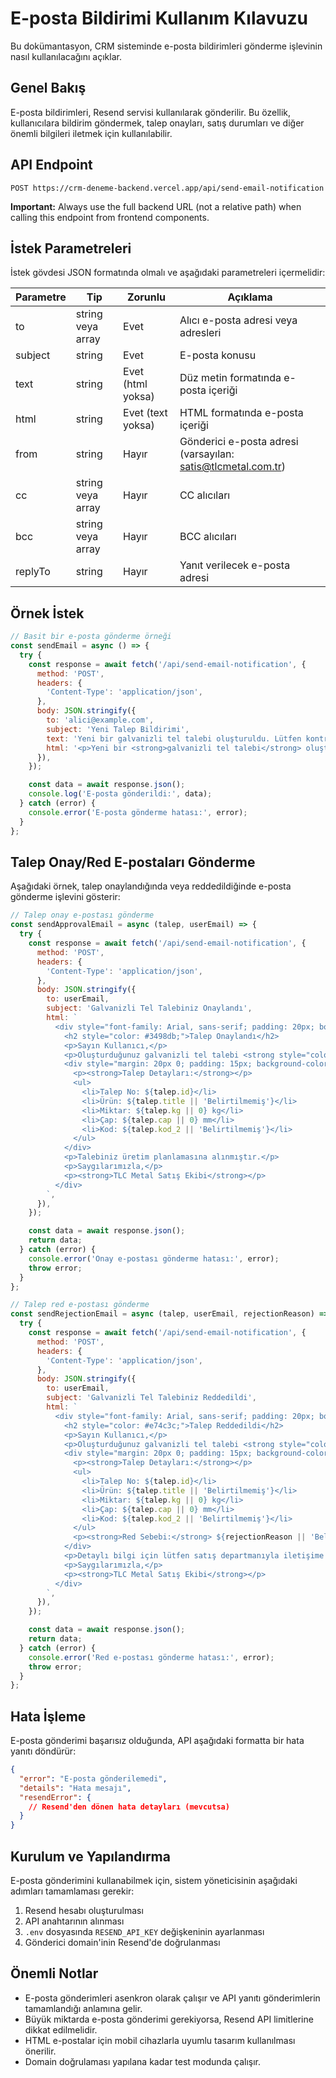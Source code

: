 # E-posta Bildirimi Kullanım Kılavuzu

Bu dokümantasyon, CRM sisteminde e-posta bildirimleri gönderme işlevinin nasıl kullanılacağını açıklar.

## Genel Bakış

E-posta bildirimleri, Resend servisi kullanılarak gönderilir. Bu özellik, kullanıcılara bildirim göndermek, talep onayları, satış durumları ve diğer önemli bilgileri iletmek için kullanılabilir.

## API Endpoint

```
POST https://crm-deneme-backend.vercel.app/api/send-email-notification
```

**Important:** Always use the full backend URL (not a relative path) when calling this endpoint from frontend components.

## İstek Parametreleri

İstek gövdesi JSON formatında olmalı ve aşağıdaki parametreleri içermelidir:

| Parametre | Tip | Zorunlu | Açıklama |
|-----------|-----|---------|----------|
| to | string veya array | Evet | Alıcı e-posta adresi veya adresleri |
| subject | string | Evet | E-posta konusu |
| text | string | Evet (html yoksa) | Düz metin formatında e-posta içeriği |
| html | string | Evet (text yoksa) | HTML formatında e-posta içeriği |
| from | string | Hayır | Gönderici e-posta adresi (varsayılan: satis@tlcmetal.com.tr) |
| cc | string veya array | Hayır | CC alıcıları |
| bcc | string veya array | Hayır | BCC alıcıları |
| replyTo | string | Hayır | Yanıt verilecek e-posta adresi |

## Örnek İstek

```javascript
// Basit bir e-posta gönderme örneği
const sendEmail = async () => {
  try {
    const response = await fetch('/api/send-email-notification', {
      method: 'POST',
      headers: {
        'Content-Type': 'application/json',
      },
      body: JSON.stringify({
        to: 'alici@example.com',
        subject: 'Yeni Talep Bildirimi',
        text: 'Yeni bir galvanizli tel talebi oluşturuldu. Lütfen kontrol ediniz.',
        html: '<p>Yeni bir <strong>galvanizli tel talebi</strong> oluşturuldu. Lütfen kontrol ediniz.</p>',
      }),
    });

    const data = await response.json();
    console.log('E-posta gönderildi:', data);
  } catch (error) {
    console.error('E-posta gönderme hatası:', error);
  }
};
```

## Talep Onay/Red E-postaları Gönderme

Aşağıdaki örnek, talep onaylandığında veya reddedildiğinde e-posta gönderme işlevini gösterir:

```javascript
// Talep onay e-postası gönderme
const sendApprovalEmail = async (talep, userEmail) => {
  try {
    const response = await fetch('/api/send-email-notification', {
      method: 'POST',
      headers: {
        'Content-Type': 'application/json',
      },
      body: JSON.stringify({
        to: userEmail,
        subject: 'Galvanizli Tel Talebiniz Onaylandı',
        html: `
          <div style="font-family: Arial, sans-serif; padding: 20px; border: 1px solid #ddd; border-radius: 5px;">
            <h2 style="color: #3498db;">Talep Onaylandı</h2>
            <p>Sayın Kullanıcı,</p>
            <p>Oluşturduğunuz galvanizli tel talebi <strong style="color: green;">onaylanmıştır</strong>.</p>
            <div style="margin: 20px 0; padding: 15px; background-color: #f8f9fa; border-radius: 5px;">
              <p><strong>Talep Detayları:</strong></p>
              <ul>
                <li>Talep No: ${talep.id}</li>
                <li>Ürün: ${talep.title || 'Belirtilmemiş'}</li>
                <li>Miktar: ${talep.kg || 0} kg</li>
                <li>Çap: ${talep.cap || 0} mm</li>
                <li>Kod: ${talep.kod_2 || 'Belirtilmemiş'}</li>
              </ul>
            </div>
            <p>Talebiniz üretim planlamasına alınmıştır.</p>
            <p>Saygılarımızla,</p>
            <p><strong>TLC Metal Satış Ekibi</strong></p>
          </div>
        `,
      }),
    });

    const data = await response.json();
    return data;
  } catch (error) {
    console.error('Onay e-postası gönderme hatası:', error);
    throw error;
  }
};

// Talep red e-postası gönderme
const sendRejectionEmail = async (talep, userEmail, rejectionReason) => {
  try {
    const response = await fetch('/api/send-email-notification', {
      method: 'POST',
      headers: {
        'Content-Type': 'application/json',
      },
      body: JSON.stringify({
        to: userEmail,
        subject: 'Galvanizli Tel Talebiniz Reddedildi',
        html: `
          <div style="font-family: Arial, sans-serif; padding: 20px; border: 1px solid #ddd; border-radius: 5px;">
            <h2 style="color: #e74c3c;">Talep Reddedildi</h2>
            <p>Sayın Kullanıcı,</p>
            <p>Oluşturduğunuz galvanizli tel talebi <strong style="color: red;">reddedilmiştir</strong>.</p>
            <div style="margin: 20px 0; padding: 15px; background-color: #f8f9fa; border-radius: 5px;">
              <p><strong>Talep Detayları:</strong></p>
              <ul>
                <li>Talep No: ${talep.id}</li>
                <li>Ürün: ${talep.title || 'Belirtilmemiş'}</li>
                <li>Miktar: ${talep.kg || 0} kg</li>
                <li>Çap: ${talep.cap || 0} mm</li>
                <li>Kod: ${talep.kod_2 || 'Belirtilmemiş'}</li>
              </ul>
              <p><strong>Red Sebebi:</strong> ${rejectionReason || 'Belirtilmemiş'}</p>
            </div>
            <p>Detaylı bilgi için lütfen satış departmanıyla iletişime geçiniz.</p>
            <p>Saygılarımızla,</p>
            <p><strong>TLC Metal Satış Ekibi</strong></p>
          </div>
        `,
      }),
    });

    const data = await response.json();
    return data;
  } catch (error) {
    console.error('Red e-postası gönderme hatası:', error);
    throw error;
  }
};
```

## Hata İşleme

E-posta gönderimi başarısız olduğunda, API aşağıdaki formatta bir hata yanıtı döndürür:

```json
{
  "error": "E-posta gönderilemedi",
  "details": "Hata mesajı",
  "resendError": {
    // Resend'den dönen hata detayları (mevcutsa)
  }
}
```

## Kurulum ve Yapılandırma

E-posta gönderimini kullanabilmek için, sistem yöneticisinin aşağıdaki adımları tamamlaması gerekir:

1. Resend hesabı oluşturulması
2. API anahtarının alınması
3. `.env` dosyasında `RESEND_API_KEY` değişkeninin ayarlanması
4. Gönderici domain'inin Resend'de doğrulanması

## Önemli Notlar

- E-posta gönderimleri asenkron olarak çalışır ve API yanıtı gönderimlerin tamamlandığı anlamına gelir.
- Büyük miktarda e-posta gönderimi gerekiyorsa, Resend API limitlerine dikkat edilmelidir.
- HTML e-postalar için mobil cihazlarla uyumlu tasarım kullanılması önerilir.
- Domain doğrulaması yapılana kadar test modunda çalışır.